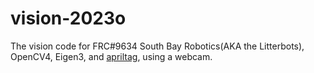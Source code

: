 # vision-2023o

The vision code for FRC#9634 South Bay Robotics(AKA the Litterbots), OpenCV4, Eigen3, and [apriltag](https://github.com/AprilRobotics/apriltag), using a webcam.
